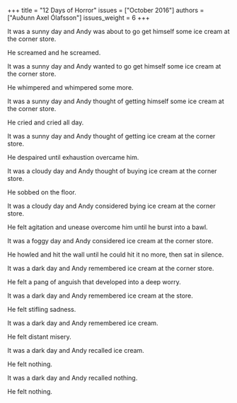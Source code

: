 +++
title = "12 Days of Horror"
issues = ["October 2016"]
authors = ["Auðunn Axel Ólafsson"]
issues_weight = 6
+++

It was a sunny day and Andy was about to go get himself some ice cream at the corner store.

He screamed and he screamed.

It was a sunny day and Andy wanted to go get himself some ice cream at the corner store.

He whimpered and whimpered some more.

It was a sunny day and Andy thought of getting himself some ice cream at the corner store.

He cried and cried all day.

It was a sunny day and Andy thought of getting ice cream at the corner store.

He despaired until exhaustion overcame him.

It was a cloudy day and Andy thought of buying ice cream at the corner store.

He sobbed on the floor.

It was a cloudy day and Andy considered bying ice cream at the corner store.

He felt agitation and unease overcome him until he burst into a bawl.

It was a foggy day and Andy considered ice cream at the corner store.

He howled and hit the wall until he could hit it no more, then sat in silence.

It was a dark day and Andy remembered ice cream at the corner store.

He felt a pang of anguish that developed into a deep worry.

It was a dark day and Andy remembered ice cream at the store.

He felt stifling sadness.

It was a dark day and Andy remembered ice cream.

He felt distant misery.

It was a dark day and Andy recalled ice cream.

He felt nothing.

It was a dark day and Andy recalled nothing.

He felt nothing.
